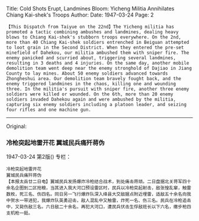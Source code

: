 Title: Cold Shots Erupt, Landmines Bloom: Yicheng Militia Annihilates Chiang Kai-shek's Troops
Author:
Date: 1947-03-24
Page: 2

    【This Dispatch from Taiyue on the 22nd】The Yicheng militia has promoted a tactic combining ambushes and landmines, dealing heavy blows to Chiang Kai-shek's stubborn troops everywhere. On the 2nd, more than 40 Chiang Kai-shek soldiers entrenched in Beiguan attempted to loot grain in the Second District. When they entered the pre-set minefield of Dahekou, our militia ambushed them with sniper fire. The enemy panicked and scurried about, triggering several landmines, resulting in 3 deaths and 4 injuries. On the same day, another mobile demolition team went deep near the enemy stronghold of Dajiao in Jiang County to lay mines. About 50 enemy soldiers advanced towards Zhongheshui area. Our demolition team bravely fought back, and the enemy triggered landmines in the chaos, killing one and wounding three. In the militia's pursuit with sniper fire, another three enemy soldiers were killed or wounded. On the 6th, more than 20 enemy soldiers invaded Dahekou again and were ambushed by the militia, capturing six enemy soldiers including a platoon leader, and seizing four rifles and one machine gun.



<hr /> 

Original: 


### 冷枪突起地雷开花  翼城民兵痛歼蒋伪

1947-03-24
第2版()
专栏：

    冷枪突起地雷开花
    翼城民兵痛歼蒋伪
    【本报太岳廿二日电】翼城民兵发扬爆炸冷枪结合战术，到处痛击蒋顽。二日盘据北关蒋军四十余名企图到二区抢粮，当其进入我大河口预设雷区时，民兵以冷枪突起射击，敌张惶乱窜，触雷数枚，死三名、伤四名。同日另一飞行爆炸队深入绛县大交敌据点附近埋雷，适敌五十余名向我中贺水一带进犯，我爆炸队英勇迎击，敌人混乱中又触雷，炸死一名、伤三名。民兵在冷枪追击中，又毙伤敌三名。六日敌二十余名，再犯大河口，遭民兵伏击生俘敌班长以下六名，缴步枪四支机枪一挺。
